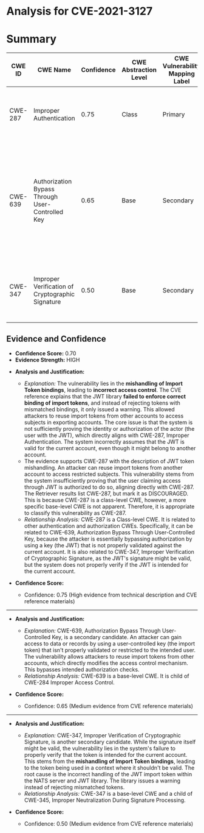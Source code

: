 # Analysis for CVE-2021-3127

# Summary
| CWE ID | CWE Name | Confidence | CWE Abstraction Level | CWE Vulnerability Mapping Label | CWE-Vulnerability Mapping Notes |
|---|---|---|---|---|---|
| CWE-287 | Improper Authentication | 0.75 | Class | Primary | The product does not prove or insufficiently proves that the claim is correct. |
| CWE-639 | Authorization Bypass Through User-Controlled Key | 0.65 | Base | Secondary | The system's authorization functionality does not prevent one user from gaining access to another user's data or record by modifying the key value identifying the data. |
| CWE-347 | Improper Verification of Cryptographic Signature | 0.50 | Base | Secondary | The product does not verify, or incorrectly verifies, the cryptographic signature for data. |

## Evidence and Confidence

*   **Confidence Score:** 0.70
*   **Evidence Strength:** HIGH

- **Analysis and Justification:**
  - *Explanation:* The vulnerability lies in the **mishandling of Import Token bindings**, leading to **incorrect access control**. The CVE reference explains that the JWT library **failed to enforce correct binding of import tokens**, and instead of rejecting tokens with mismatched bindings, it only issued a warning. This allowed attackers to reuse import tokens from other accounts to access subjects in exporting accounts. The core issue is that the system is not sufficiently proving the identity or authorization of the actor (the user with the JWT), which directly aligns with CWE-287, Improper Authentication. The system incorrectly assumes that the JWT is valid for the current account, even though it might belong to another account.
  - The evidence supports CWE-287 with the description of JWT token mishandling. An attacker can reuse import tokens from another account to access restricted subjects. This vulnerability stems from the system insufficiently proving that the user claiming access through JWT is authorized to do so, aligning directly with CWE-287. The Retriever results list CWE-287, but mark it as DISCOURAGED. This is because CWE-287 is a class-level CWE, however, a more specific base-level CWE is not apparent. Therefore, it is appropriate to classify this vulnerability as CWE-287.
  - *Relationship Analysis:* CWE-287 is a Class-level CWE. It is related to other authentication and authorization CWEs. Specifically, it can be related to CWE-639, Authorization Bypass Through User-Controlled Key, because the attacker is essentially bypassing authorization by using a key (the JWT) that is not properly validated against the current account. It is also related to CWE-347, Improper Verification of Cryptographic Signature, as the JWT's signature might be valid, but the system does not properly verify if the JWT is intended for the current account.

- **Confidence Score:**
  - Confidence: 0.75 (High evidence from technical description and CVE reference materials)

---
- **Analysis and Justification:**
  - *Explanation:* CWE-639, Authorization Bypass Through User-Controlled Key, is a secondary candidate. An attacker can gain access to data or records by using a user-controlled key (the import token) that isn't properly validated or restricted to the intended user. The vulnerability allows attackers to reuse import tokens from other accounts, which directly modifies the access control mechanism. This bypasses intended authorization checks.
  - *Relationship Analysis:* CWE-639 is a base-level CWE. It is child of CWE-284 Improper Access Control.

- **Confidence Score:**
  - Confidence: 0.65 (Medium evidence from CVE reference materials)

---
- **Analysis and Justification:**
  - *Explanation:* CWE-347, Improper Verification of Cryptographic Signature, is another secondary candidate. While the signature itself might be valid, the vulnerability lies in the system's failure to properly verify that the token is intended for the current account. This stems from the **mishandling of Import Token bindings**, leading to the token being used in a context where it shouldn't be valid. The root cause is the incorrect handling of the JWT import token within the NATS server and JWT library. The library issues a warning instead of rejecting mismatched tokens.
  - *Relationship Analysis:* CWE-347 is a base-level CWE and a child of CWE-345, Improper Neutralization During Signature Processing.

- **Confidence Score:**
  - Confidence: 0.50 (Medium evidence from CVE reference materials)
